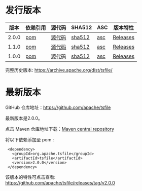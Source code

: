 <!--

    Licensed to the Apache Software Foundation (ASF) under one
    or more contributor license agreements.  See the NOTICE file
    distributed with this work for additional information
    regarding copyright ownership.  The ASF licenses this file
    to you under the Apache License, Version 2.0 (the
    "License"); you may not use this file except in compliance
    with the License.  You may obtain a copy of the License at
    
        http://www.apache.org/licenses/LICENSE-2.0
    
    Unless required by applicable law or agreed to in writing,
    software distributed under the License is distributed on an
    "AS IS" BASIS, WITHOUT WARRANTIES OR CONDITIONS OF ANY
    KIND, either express or implied.  See the License for the
    specific language governing permissions and limitations
    under the License.

-->

# 发行版本

| 版本  | 依赖引用                                                                    | 源代码                                                                                                | SHA512                                                                                                     | ASC                                                                                                  | 版本特性                                                         |
| ----- | --------------------------------------------------------------------------- | --------------------------------------------------------------------------------------------------- | ---------------------------------------------------------------------------------------------------------- | ---------------------------------------------------------------------------------------------------- | ---------------------------------------------------------------- |
| 2.0.0 | [pom](https://central.sonatype.com/artifact/org.apache.tsfile/tsfile/2.0.0) | [源代码](https://www.apache.org/dyn/closer.cgi/tsfile/2.0.0/apache-tsfile-2.0.0-source-release.zip) | [sha512](https://www.apache.org/dyn/closer.cgi/tsfile/2.0.0/apache-tsfile-2.0.0-source-release.zip.sha512) | [asc](https://www.apache.org/dyn/closer.cgi/tsfile/2.0.0/apache-tsfile-2.0.0-source-release.zip.asc) | [Releases](https://github.com/apache/tsfile/releases/tag/v2.0.0) |
| 1.1.0 | [pom](https://central.sonatype.com/artifact/org.apache.tsfile/tsfile/1.1.0) | [源代码](https://www.apache.org/dyn/closer.cgi/tsfile/1.1.0/apache-tsfile-1.1.0-source-release.zip) | [sha512](https://www.apache.org/dyn/closer.cgi/tsfile/1.1.0/apache-tsfile-1.1.0-source-release.zip.sha512) | [asc](https://www.apache.org/dyn/closer.cgi/tsfile/1.1.0/apache-tsfile-1.1.0-source-release.zip.asc) | [Releases](https://github.com/apache/tsfile/releases/tag/v1.1.0) |
| 1.0.0 | [pom](https://central.sonatype.com/artifact/org.apache.tsfile/tsfile/1.0.0) | [源代码](https://www.apache.org/dyn/closer.cgi/tsfile/1.0.0/apache-tsfile-1.0.0-source-release.zip) | [sha512](https://www.apache.org/dyn/closer.cgi/tsfile/1.0.0/apache-tsfile-1.0.0-source-release.zip.sha512) | [asc](https://www.apache.org/dyn/closer.cgi/tsfile/1.0.0/apache-tsfile-1.0.0-source-release.zip.asc) | [Releases](https://github.com/apache/tsfile/releases/tag/v1.0.0) |

完整历史版本: https://archive.apache.org/dist/tsfile/

# 最新版本

GitHub 仓库地址：https://github.com/apache/tsfile

最新版本是2.0.0。

点击 Maven 仓库地址下载：[Maven central repository](https://search.maven.org/search?q=g:org.apache.tsfile)

将以下依赖添加至 pom :

```
 <dependency>
   <groupId>org.apache.tsfile</groupId>
   <artifactId>tsfile</artifactId>
   <version>2.0.0</version>
 </dependency>
```

该版本的特性可点击查看: https://github.com/apache/tsfile/releases/tag/v2.0.0

